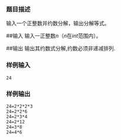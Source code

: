 ### 题目描述
输入一个正整数并约数分解，输出分解等式。

##输入
输入一正整数$n$（$n$在$int$范围内）。

##输出
输出其约数式分解,约数必须非递减排列.

### 样例输入
```
24
```
### 样例输出
```
24=2*2*2*3
24=2*2*6
24=2*3*4
24=2*12
24=3*8
24=4*6
```